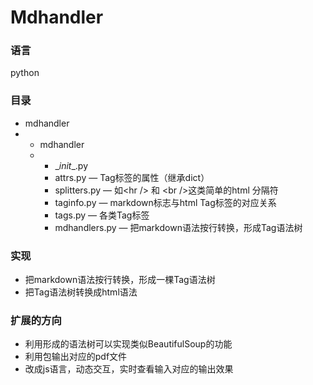 # Mdhandler

### 语言

python

### 目录

* mdhandler
* * mdhandler
  * * \__init__.py
    * attrs.py                    — Tag标签的属性（继承dict）
    * splitters.py              — 如\<hr /> 和 \<br />这类简单的html 分隔符
    * taginfo.py                —  markdown标志与html Tag标签的对应关系
    * tags.py                     —   各类Tag标签
    * mdhandlers.py       —  把markdown语法按行转换，形成Tag语法树



### 实现

* 把markdown语法按行转换，形成一棵Tag语法树
* 把Tag语法树转换成html语法



### 扩展的方向

* 利用形成的语法树可以实现类似BeautifulSoup的功能
* 利用包输出对应的pdf文件
* 改成js语言，动态交互，实时查看输入对应的输出效果



